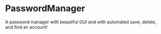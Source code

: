 # PasswordManager
A password manager with beautiful GUI and with automated save, delete, and find an account!
